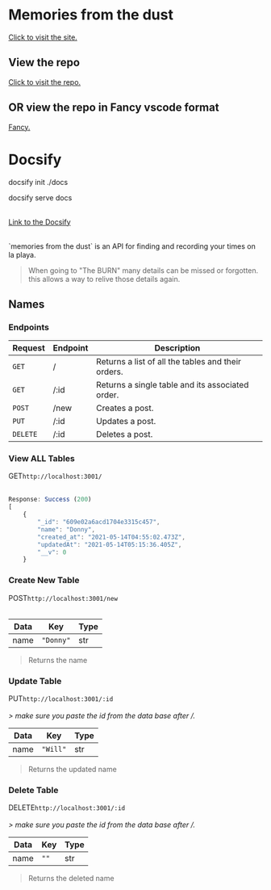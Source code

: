 # Memories from the dust
[Click to visit the site.](https://www.google.com/)

## View the repo
[Click to visit the repo.](https://github.com/donaldvallejo/BurningManApi.git)

## OR view the repo in Fancy vscode format
[Fancy.](https://github1s.com/donaldvallejo/BurningManApi.git)

# Docsify

docsify init ./docs
<br>

docsify serve docs   
<br>

[Link to the Docsify](http://bitbybit.codes/BurningManApi/)



<br>
`memories from the dust` is an API for finding and recording your times on la playa.
<br>

>When going to "The BURN" many details can be missed or forgotten. this allows a way to relive those details again.

 ## Names

 ### Endpoints

 Request | Endpoint | Description
 ----------- | ----------- | -----------
 `GET` | / | Returns a list of all the tables and their orders.
 `GET` | /:id | Returns a single table and its associated order.
 `POST` | /new | Creates a post.
 `PUT` | /:id | Updates a post.
 `DELETE` | /:id | Deletes a post.

 ### View ALL Tables

GET`http://localhost:3001/`<br><br>

```javascript
Response: Success (200)
[
    {
        "_id": "609e02a6acd1704e3315c457",
        "name": "Donny",
        "created_at": "2021-05-14T04:55:02.473Z",
        "updatedAt": "2021-05-14T05:15:36.405Z",
        "__v": 0
    }
```
### Create New Table

POST`http://localhost:3001/new`<br><br>

Data | Key | Type
---- | --- | ----
name | `"Donny"` | str

> Returns the name

### Update Table

PUT`http://localhost:3001/:id`<br><br>
*> make sure you paste the id from the data base after /.*

Data | Key | Type
---- | --- | ----
name | `"Will"` | str

> Returns the updated name

### Delete Table

DELETE`http://localhost:3001/:id`<br><br>
*> make sure you paste the id from the data base after /.*

Data | Key | Type
---- | --- | ----
name | `""` | str

> Returns the deleted name
